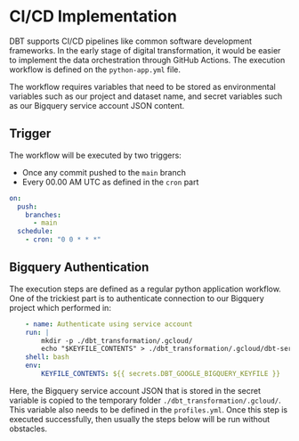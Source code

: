 # CI/CD Implementation

DBT supports CI/CD pipelines like common software development frameworks. In the early stage of digital transformation, it would be easier to implement the data orchestration through GitHub Actions. The execution workflow is defined on the `python-app.yml` file.

The workflow requires variables that need to be stored as environmental variables such as our project and dataset name, and secret variables such as our Bigquery service account JSON content.

## Trigger

The workflow will be executed by two triggers:

- Once any commit pushed to the `main` branch
- Every 00.00 AM UTC as defined in the `cron` part

```yml
on:
  push:
    branches:
      - main
  schedule:
    - cron: "0 0 * * *"
```

## Bigquery Authentication

The execution steps are defined as a regular python application workflow. One of the trickiest part is to authenticate connection to our Bigquery project which performed in:

```yml
    - name: Authenticate using service account
    run: |
        mkdir -p ./dbt_transformation/.gcloud/
        echo "$KEYFILE_CONTENTS" > ./dbt_transformation/.gcloud/dbt-service-account.json
    shell: bash
    env:
        KEYFILE_CONTENTS: ${{ secrets.DBT_GOOGLE_BIGQUERY_KEYFILE }}
```

Here, the Bigquery service account JSON that is stored in the secret variable is copied to the temporary folder `./dbt_transformation/.gcloud/`. This variable also needs to be defined in the `profiles.yml`. Once this step is executed successfully, then usually the steps below will be run without obstacles.
